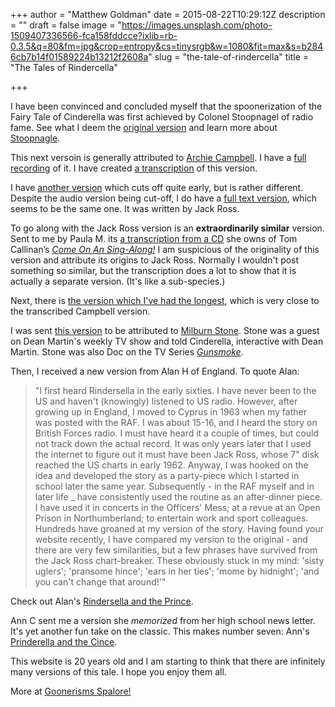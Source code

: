 +++
author = "Matthew Goldman"
date = 2015-08-22T10:29:12Z
description = ""
draft = false
image = "https://images.unsplash.com/photo-1509407336566-fca158fddcce?ixlib=rb-0.3.5&q=80&fm=jpg&crop=entropy&cs=tinysrgb&w=1080&fit=max&s=b2846cb7b14f01589224b13212f2608a"
slug = "the-tale-of-rindercella"
title = "The Tales of Rindercella"

+++


I have been convinced and concluded myself that the spoonerization of the Fairy Tale of Cinderella was first achieved by Colonel Stoopnagel of radio fame. See what I deem the [original version](__GHOST_URL__/prinderella-and-the-since) and learn more about [Stoopnagle](https://en.wikipedia.org/wiki/Stoopnagle_and_Budd).

This next versoin is generally attributed to [Archie Campbell](https://en.wikipedia.org/wiki/Archie_Campbell). I have a [full recording](https://www.dropbox.com/s/m2yomidd4le3g0a/rindercella.mp3?dl=0) of it. I have created [a transcription](__GHOST_URL__/the-story-of-rindercella/) of this version.

I have [another version](https://www.dropbox.com/s/e8qboaa8gohf1ix/rindercella-clip.mp3?dl=0) which cuts off quite early, but is rather different. Despite the audio version being cut-off, I do have a [full text version](__GHOST_URL__/cinderella-and-her-sisty-uglers), which seems to be the same one. It was written by Jack Ross.

To go along with the Jack Ross version is an **extraordinarily similar** version. Sent to me by Paula M. its [a transcription from a CD](__GHOST_URL__/prinderella-the-cince) she owns of Tom Callinan’s *[Come On An Sing-Along!](http://www.worldcat.org/title/come-on-and-sing-along-tom-callinan/oclc/779613187)* I am suspicious of the originality of this version and attribute its origins to Jack Ross. Normally I wouldn't post something so similar, but the transcription does a lot to show that it is actually a separate version. (It's like a sub-species.)

Next, there is [the version which I've had the longest](__GHOST_URL__/the-story-of-rindercella-2/), which is very close to the transcribed Campbell version.

I was sent [this version](__GHOST_URL__/the-story-of-rindercella-3) to be attributed to [Milburn Stone](https://en.wikipedia.org/wiki/Milburn_Stone). Stone was a guest on Dean Martin's weekly TV show and told Cinderella, interactive with Dean Martin. Stone was also Doc on the TV Series [*Gunsmoke*](http://www.imdb.com/title/tt0047736/).

Then, I received a new version from Alan H of England. To quote Alan:

>"I first heard Rindersella in the early sixties. I have never been to the US and haven't (knowingly) listened to US radio. However, after growing up in England, I moved to Cyprus in 1963 when my father was posted with the RAF. I was about 15-16, and I heard the story on British Forces radio. I must have heard it a couple of times, but could not track down the actual record. It was only years later that I used the internet to figure out it must have been Jack Ross, whose 7" disk reached the US charts in early 1962. Anyway, I was hooked on the idea and developed the story as a party-piece which I started in school later the same year. Subsequently - in the RAF myself and in later life _ have consistently used the routine as an after-dinner piece. I have used it in concerts in the Officers' Mess; at a revue at an Open Prison in Northumberland; to entertain work and sport colleagues. Hundreds have groaned at my version of the story. Having found your website recently, I have compared my version to the original - and there are very few similarities, but a few phrases have survived from the Jack Ross chart-breaker. These obviously stuck in my mind: 'sisty uglers'; 'pransome hince'; 'ears in her ties'; 'mome by hidnight'; 'and you can't change that around!'" 

Check out Alan's [Rindersella and the Prince](__GHOST_URL__/alans-rindersella-and-the-prince).

Ann C sent me a version she *memorized* from her high school news letter. It's yet another fun take on the classic. This makes number seven: Ann's [Prinderella and the Cince](__GHOST_URL__/anns-prinderella-the-cince).

This website is 20 years old and I am starting to think that there are infinitely many versions of this tale. I hope you enjoy them all.

More at [Goonerisms Spalore!](__GHOST_URL__/spoon)

